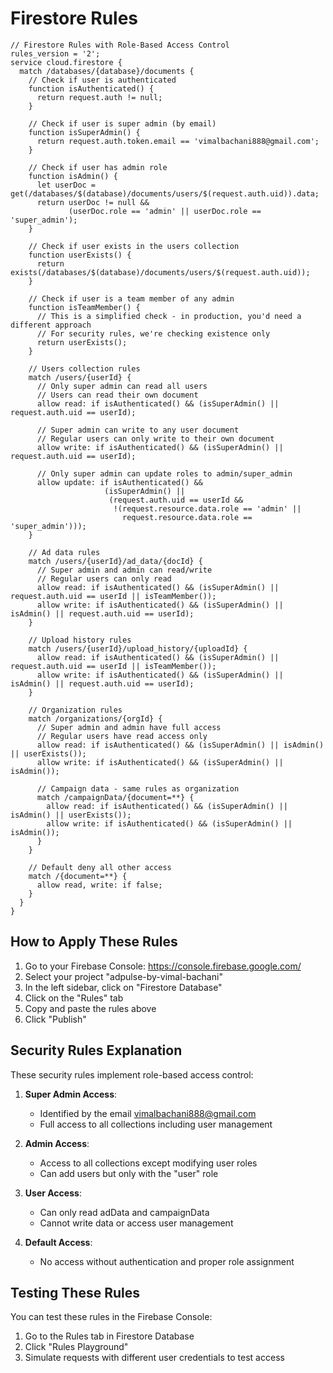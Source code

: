 
# Firestore Rules

```
// Firestore Rules with Role-Based Access Control
rules_version = '2';
service cloud.firestore {
  match /databases/{database}/documents {
    // Check if user is authenticated
    function isAuthenticated() {
      return request.auth != null;
    }
    
    // Check if user is super admin (by email)
    function isSuperAdmin() {
      return request.auth.token.email == 'vimalbachani888@gmail.com';
    }
    
    // Check if user has admin role
    function isAdmin() {
      let userDoc = get(/databases/$(database)/documents/users/$(request.auth.uid)).data;
      return userDoc != null && 
             (userDoc.role == 'admin' || userDoc.role == 'super_admin');
    }
    
    // Check if user exists in the users collection
    function userExists() {
      return exists(/databases/$(database)/documents/users/$(request.auth.uid));
    }
    
    // Check if user is a team member of any admin
    function isTeamMember() {
      // This is a simplified check - in production, you'd need a different approach
      // For security rules, we're checking existence only
      return userExists();
    }
    
    // Users collection rules
    match /users/{userId} {
      // Only super admin can read all users
      // Users can read their own document
      allow read: if isAuthenticated() && (isSuperAdmin() || request.auth.uid == userId);
      
      // Super admin can write to any user document
      // Regular users can only write to their own document
      allow write: if isAuthenticated() && (isSuperAdmin() || request.auth.uid == userId);
      
      // Only super admin can update roles to admin/super_admin
      allow update: if isAuthenticated() && 
                     (isSuperAdmin() || 
                      (request.auth.uid == userId && 
                       !(request.resource.data.role == 'admin' || 
                         request.resource.data.role == 'super_admin')));
    }
    
    // Ad data rules
    match /users/{userId}/ad_data/{docId} {
      // Super admin and admin can read/write
      // Regular users can only read
      allow read: if isAuthenticated() && (isSuperAdmin() || request.auth.uid == userId || isTeamMember());
      allow write: if isAuthenticated() && (isSuperAdmin() || isAdmin() || request.auth.uid == userId);
    }
    
    // Upload history rules
    match /users/{userId}/upload_history/{uploadId} {
      allow read: if isAuthenticated() && (isSuperAdmin() || request.auth.uid == userId || isTeamMember());
      allow write: if isAuthenticated() && (isSuperAdmin() || isAdmin() || request.auth.uid == userId);
    }
    
    // Organization rules
    match /organizations/{orgId} {
      // Super admin and admin have full access
      // Regular users have read access only
      allow read: if isAuthenticated() && (isSuperAdmin() || isAdmin() || userExists());
      allow write: if isAuthenticated() && (isSuperAdmin() || isAdmin());
      
      // Campaign data - same rules as organization
      match /campaignData/{document=**} {
        allow read: if isAuthenticated() && (isSuperAdmin() || isAdmin() || userExists());
        allow write: if isAuthenticated() && (isSuperAdmin() || isAdmin());
      }
    }
    
    // Default deny all other access
    match /{document=**} {
      allow read, write: if false;
    }
  }
}
```

## How to Apply These Rules

1. Go to your Firebase Console: https://console.firebase.google.com/
2. Select your project "adpulse-by-vimal-bachani"
3. In the left sidebar, click on "Firestore Database"
4. Click on the "Rules" tab
5. Copy and paste the rules above
6. Click "Publish"

## Security Rules Explanation

These security rules implement role-based access control:

1. **Super Admin Access**: 
   - Identified by the email vimalbachani888@gmail.com
   - Full access to all collections including user management

2. **Admin Access**:
   - Access to all collections except modifying user roles
   - Can add users but only with the "user" role

3. **User Access**:
   - Can only read adData and campaignData
   - Cannot write data or access user management

4. **Default Access**:
   - No access without authentication and proper role assignment

## Testing These Rules

You can test these rules in the Firebase Console:
1. Go to the Rules tab in Firestore Database
2. Click "Rules Playground"
3. Simulate requests with different user credentials to test access
